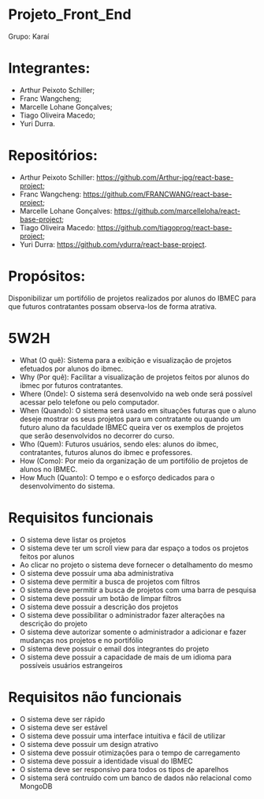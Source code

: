 # Projeto_Front_End

Grupo: Karaí

# Integrantes:

- Arthur Peixoto Schiller;
- Franc Wangcheng;
- Marcelle Lohane Gonçalves;
- Tiago Oliveira Macedo;
- Yuri Durra.

# Repositórios:

- Arthur Peixoto Schiller: https://github.com/Arthur-jpg/react-base-project;
- Franc Wangcheng: https://github.com/FRANCWANG/react-base-project;
- Marcelle Lohane Gonçalves: https://github.com/marcelleloha/react-base-project;
- Tiago Oliveira Macedo: https://github.com/tiagoprog/react-base-project;
- Yuri Durra: https://github.com/ydurra/react-base-project.
    
# Propósitos:

Disponibilizar um portifólio de projetos realizados 
por alunos do IBMEC para que futuros contratantes 
possam observa-los de forma atrativa.

# 5W2H
- What (O quê):
Sistema para a exibição e visualização de projetos efetuados por alunos do ibmec.
- Why (Por quê):
Facilitar a visualização de projetos feitos por alunos do ibmec por futuros contratantes.
- Where (Onde):
O sistema será desenvolvido na web onde será possível acessar pelo telefone ou pelo computador.
- When (Quando):
O sistema será usado em situações futuras que o aluno deseje mostrar os seus projetos para um contratante ou quando um futuro aluno da faculdade IBMEC queira ver os exemplos de projetos que serão desenvolvidos no decorrer do curso.
- Who (Quem):
Futuros usuários, sendo eles: alunos do ibmec, contratantes, futuros alunos do ibmec e professores.
- How (Como):
Por meio da organização de um portifólio de projetos de alunos no IBMEC.
- How Much (Quanto):
O tempo e o esforço dedicados para o desenvolvimento do sistema.

# Requisitos funcionais
- O sistema deve listar os projetos
- O sistema deve ter um scroll view para dar espaço a todos os projetos feitos por alunos
- Ao clicar no projeto o sistema deve fornecer o detalhamento do mesmo
- O sistema deve possuir uma aba administrativa
- O sistema deve permitir a busca de projetos com filtros
- O sistema deve permitir a busca de projetos com uma barra de pesquisa
- O sistema deve possuir um botão de limpar filtros
- O sistema deve possuir a descrição dos projetos
- O sistema deve possibilitar o administrador fazer alterações na descrição do projeto 
- O sistema deve autorizar somente o administrador a adicionar e fazer mudanças nos projetos e no portifólio 
- O sistema deve possuir o email dos integrantes do projeto
- O sistema deve possuir a capacidade de mais de um idioma para possíveis usuários estrangeiros

# Requisitos não funcionais
- O sistema deve ser rápido
- O sistema deve ser estável
- O sistema deve possuir uma interface intuitiva e fácil de utilizar
- O sistema deve possuir um design atrativo 
- O sistema deve possuir otimizações para o tempo de carregamento 
- O sistema deve possuir a identidade visual do IBMEC
- O sistema deve ser responsivo para todos os tipos de aparelhos
- O sistema será contruído com um banco de dados não relacional como MongoDB 





